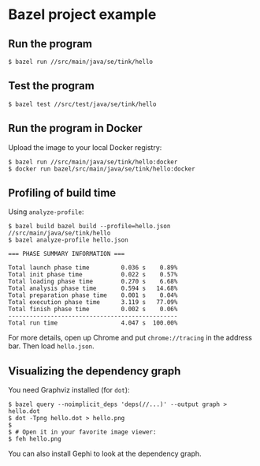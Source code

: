 # Bazel project example

## Run the program
```
$ bazel run //src/main/java/se/tink/hello
```

## Test the program
```
$ bazel test //src/test/java/se/tink/hello
```

## Run the program in Docker
Upload the image to your local Docker registry:
```
$ bazel run //src/main/java/se/tink/hello:docker
$ docker run bazel/src/main/java/se/tink/hello:docker
```

## Profiling of build time
Using `analyze-profile`:

```
$ bazel build bazel build --profile=hello.json //src/main/java/se/tink/hello
$ bazel analyze-profile hello.json

=== PHASE SUMMARY INFORMATION ===

Total launch phase time         0.036 s    0.89%
Total init phase time           0.022 s    0.57%
Total loading phase time        0.270 s    6.68%
Total analysis phase time       0.594 s   14.68%
Total preparation phase time    0.001 s    0.04%
Total execution phase time      3.119 s   77.09%
Total finish phase time         0.002 s    0.06%
------------------------------------------------
Total run time                  4.047 s  100.00%
```

For more details, open up Chrome and put `chrome://tracing` in the address bar. Then load `hello.json`.

## Visualizing the dependency graph
You need Graphviz installed (for `dot`):

```
$ bazel query --noimplicit_deps 'deps(//...)' --output graph > hello.dot
$ dot -Tpng hello.dot > hello.png
$
$ # Open it in your favorite image viewer:
$ feh hello.png
```

You can also install Gephi to look at the dependency graph.

